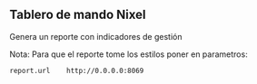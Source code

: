 Tablero de mando Nixel
----------------------
  
  Genera un reporte con indicadores de gestión
  
  Nota:
  Para que el reporte tome los estilos poner en parametros:  
  
    report.url    http://0.0.0.0:8069

